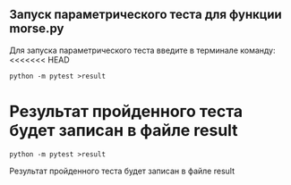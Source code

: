 ## Запуск параметрического теста для функции morse.py


Для запуска параметрического теста введите в терминале
команду:
<<<<<<< HEAD

```
python -m pytest >result
```

Результат пройденного теста будет записан в файле result
=======
```
python -m pytest >result
```
Результат пройденного теста будет записан в файле result

